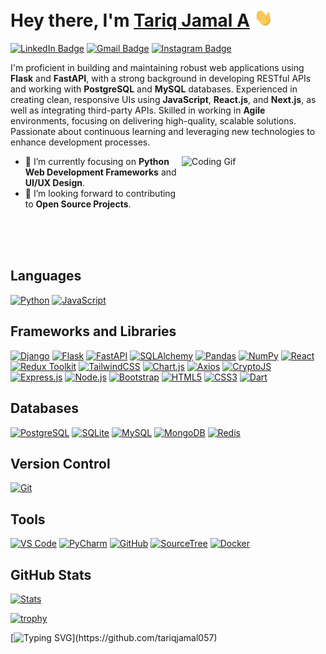 # Hey there, I'm [Tariq Jamal A](https://github.com/tariqjamal057/) <img src="https://raw.githubusercontent.com/ABSphreak/ABSphreak/master/gifs/Hi.gif" width="30px">

[![LinkedIn Badge](https://img.shields.io/badge/-tariqjamal-0077b5?style=flat&logo=Linkedin&logoColor=white)](https://www.linkedin.com/in/tariq-jamal-it/)
[![Gmail Badge](https://img.shields.io/badge/-tariqjamal4267324@gmail.com-red?style=flat&logo=Gmail&logoColor=white)](mailto:tariqjamal4267324@gmail.com)
[![Instagram Badge](https://img.shields.io/badge/-tariqjamal_it-555?style=flat&logo=Instagram&logoColor=white)](https://www.instagram.com/tariqjamal_it/)

I'm proficient in building and maintaining robust web applications using **Flask** and **FastAPI**, with a strong background in developing RESTful APIs and working with **PostgreSQL** and **MySQL** databases. Experienced in creating clean, responsive UIs using **JavaScript**, **React.js**, and **Next.js**, as well as integrating third-party APIs. Skilled in working in **Agile** environments, focusing on delivering high-quality, scalable solutions. Passionate about continuous learning and leveraging new technologies to enhance development processes.

<img align="right" src="https://media4.giphy.com/media/qgQUggAC3Pfv687qPC/giphy.gif" width="230" height="190" alt="Coding Gif">

- 🌱 I’m currently focusing on **Python Web Development Frameworks** and **UI/UX Design**.
- 💬 I’m looking forward to contributing to **Open Source Projects**.

<br/>
<br/>
<br/>


## Languages
[![Python](https://img.shields.io/badge/Python-3776AB?style=for-the-badge&logo=python&logoColor=white)](https://www.python.org/)
[![JavaScript](https://img.shields.io/badge/JavaScript-F7DF1E?style=for-the-badge&logo=javascript&logoColor=white)](https://developer.mozilla.org/en-US/docs/Web/JavaScript)

## Frameworks and Libraries
[![Django](https://img.shields.io/badge/Django-092E20?style=for-the-badge&logo=django&logoColor=white)](https://www.djangoproject.com/)
[![Flask](https://img.shields.io/badge/Flask-0C0C0C?style=for-the-badge&logo=flask&logoColor=white)](https://flask.palletsprojects.com/en/3.0.x/)
[![FastAPI](https://img.shields.io/badge/FastAPI-009688?style=for-the-badge&logo=fastapi&logoColor=white)](https://fastapi.tiangolo.com/)
[![SQLAlchemy](https://img.shields.io/badge/SQLAlchemy-FF5733?style=for-the-badge&logo=sqlalchemy&logoColor=white)](https://www.sqlalchemy.org/)
[![Pandas](https://img.shields.io/badge/Pandas-150458?style=for-the-badge&logo=pandas&logoColor=white)](https://pandas.pydata.org/)
[![NumPy](https://img.shields.io/badge/NumPy-013243?style=for-the-badge&logo=numpy&logoColor=white)](https://numpy.org/)
[![React](https://img.shields.io/badge/React-61DAFB?style=for-the-badge&logo=react&logoColor=white)](https://react.dev/)
[![Redux Toolkit](https://img.shields.io/badge/Redux_Toolkit-764ABC?style=for-the-badge&logo=redux&logoColor=white)](https://redux-toolkit.js.org/)
[![TailwindCSS](https://img.shields.io/badge/Tailwind_CSS-38B2AC?style=for-the-badge&logo=tailwind-css&logoColor=white)](https://tailwindcss.com/)
[![Chart.js](https://img.shields.io/badge/Chart.js-FF6384?style=for-the-badge&logo=chart.js&logoColor=white)](https://www.chartjs.org/)
[![Axios](https://img.shields.io/badge/Axios-5A29E4?style=for-the-badge&logo=axios&logoColor=white)](https://axios-http.com/)
[![CryptoJS](https://img.shields.io/badge/CryptoJS-e3f30c?style=for-the-badge&logo=crypto.js&logoColor=white)](https://cryptojs.gitbook.io/)
[![Express.js](https://img.shields.io/badge/Express.js-3c873a?style=for-the-badge&logo=express&logoColor=white)](https://expressjs.com/)
[![Node.js](https://img.shields.io/badge/Node.js-339933?style=for-the-badge&logo=node.js&logoColor=white)](https://nodejs.org/)
[![Bootstrap](https://img.shields.io/badge/Bootstrap-7952B3?style=for-the-badge&logo=bootstrap&logoColor=white)](https://getbootstrap.com/)
[![HTML5](https://img.shields.io/badge/HTML5-E34F26?style=for-the-badge&logo=html5&logoColor=white)](https://html.com/)
[![CSS3](https://img.shields.io/badge/CSS3-1572B6?style=for-the-badge&logo=css3&logoColor=white)](https://css.com/)
[![Dart](https://img.shields.io/badge/Dart-0175C2?style=for-the-badge&logo=dart&logoColor=white)](https://www.dart.dev/)

## Databases
[![PostgreSQL](https://img.shields.io/badge/PostgreSQL-336791?style=for-the-badge&logo=postgresql&logoColor=white)](https://www.postgresql.org/)
[![SQLite](https://img.shields.io/badge/SQLite-003B57?style=for-the-badge&logo=sqlite&logoColor=white)](https://sqlite.org/)
[![MySQL](https://img.shields.io/badge/MySQL-4479A1?style=for-the-badge&logo=mysql&logoColor=white)](https://mysql.com/)
[![MongoDB](https://img.shields.io/badge/MongoDB-47A248?style=for-the-badge&logo=mongodb&logoColor=white)](https://mongodb.com/)
[![Redis](https://img.shields.io/badge/Redis-D92B21?style=for-the-badge&logo=redis&logoColor=white)](https://redis.io/)

## Version Control
[![Git](https://img.shields.io/badge/Git-F05032?style=for-the-badge&logo=git&logoColor=white)](https://git-scm.com/)

## Tools
[![VS Code](https://img.shields.io/badge/VS_Code-007ACC?style=for-the-badge&logo=visual-studio-code&logoColor=white)](https://code.visualstudio.com/)
[![PyCharm](https://img.shields.io/badge/PyCharm-646464?style=for-the-badge&logo=pycharm&logoColor=white)](https://www.jetbrains.com/pycharm/)
[![GitHub](https://img.shields.io/badge/GitHub-181717?style=for-the-badge&logo=github&logoColor=white)](https://github.com/)
[![SourceTree](https://img.shields.io/badge/SourceTree-0052CC?style=for-the-badge&logo=sourcetree&logoColor=white)](https://www.sourcetreeapp.com/)
[![Docker](https://img.shields.io/badge/Docker-2496ED?style=for-the-badge&logo=docker&logoColor=white)](https://www.docker.com/)

##  GitHub Stats

[![Stats](https://github-readme-stats.vercel.app/api?username=tariqjamal057&show_icons=true&theme=algolia)](https://github.com/tariqjamal057)

[![trophy](https://github-profile-trophy.vercel.app/?username=tariqjamal057&theme=onedark&row=1&column=6)](https://github.com/tariqjamal057)

[![Typing SVG](https://readme-typing-svg.herokuapp.com/?lines=Thanks+For+Visiting!!&center=true&color="050f2c")](https://github.com/tariqjamal057)
